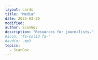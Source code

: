 ```yaml
---
layout: cards
title: "Media"
date: 2025-03-20
modified: 
author: ScanGov
description: "Resources for journalists."
#icon: "fa-solid fa-"
#audio: .mp3
topics:
  - ScanGov
---
```

